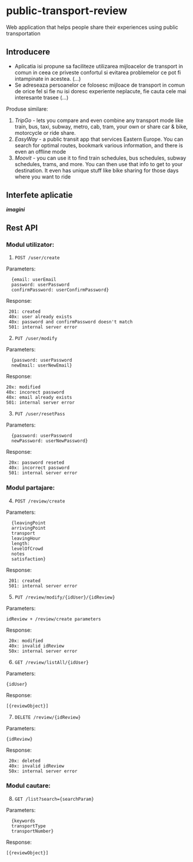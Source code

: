 # public-transport-review
Web application that helps people share their experiences using public transportation

## Introducere
- Aplicatia isi propune sa faciliteze utilizarea mijloacelor de transport in comun in ceea ce priveste confortul si evitarea problemelor ce pot fi intampinate in acestea. (...)
- Se adreseaza persoanelor ce folosesc mijloace de transport in comun de orice fel si fie nu isi doresc experiente neplacute, fie cauta cele mai interesante trasee (...)

Produse similare: 
1. *TripGo* - lets you compare and even combine any transport mode like train, bus, taxi, subway, metro, cab, tram, your own or share car & bike, motorcycle or ride share.
2. *EasyWay* - a public transit app that services Eastern Europe. You can search for optimal routes, bookmark various information, and there is even an offline mode
3. *Moovit* - you can use it to find train schedules, bus schedules, subway schedules, trams, and more. You can then use that info to get to your destination. It even has unique stuff like bike sharing for those days where you want to ride

## Interfete aplicatie
**_imagini_**

## Rest API

### Modul utilizator:

1. `POST /user/create`

Parameters:

```
  {email: userEmail
  password: userPassword
  confirmPassword: userConfirmPassword}
  ```

Response:

```
 201: created
 40x: user already exists
 40x: password and confirmPassword doesn't match
 501: internal server error
 ```

2. `PUT /user/modify`

Parameters:

```
  {password: userPassword
  newEmail: userNewEmail}
  ```

Response:

```
20x: modified
40x: incorect password
40x: email already exists
501: internal server error
```

3. `PUT /user/resetPass`

Parameters:

```
  {password: userPassword
  newPassword: userNewPassword}
  ```

Response:

```
 20x: password reseted
 40x: incorrect password
 501: internal server error
 ```

### Modul partajare:

4. `POST /review/create`

Parameters:

```
  {leavingPoint
  arrivingPoint
  transport
  leavingHour
  length:
  levelOfCrowd
  notes
  satisfaction}
  ```

Response:

```
 201: created
 501: internal server error
 ```

5. `PUT /review/modify/{idUser}/{idReview}`

Parameters:

`idReview + /review/create parameters`

Response:

```
 20x: modified
 40x: invalid idReview
 50x: internal server error
 ```
 
6. `GET /review/listAll/{idUser}`

Parameters:

`{idUser}`

Response:

`[{reviewObject}]`

7. `DELETE /review/{idReview}`

Parameters:

`{idReview}`

Response:

```
 20x: deleted
 40x: invalid idReview
 50x: internal server error
 ```
 
### Modul cautare:
8. `GET /list?search={searchParam}`

Parameters:

```
  {keywords
  transportType
  transportNumber}
  ```

Response:

`[{reviewObject}]`
